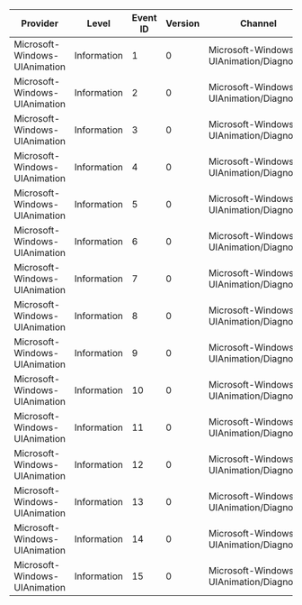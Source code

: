 Provider                       |  Level        |  Event ID  |  Version  |  Channel                                   |  Task                          |  Opcode  |  Keyword  |  Message
-------------------------------|---------------|------------|-----------|--------------------------------------------|--------------------------------|----------|-----------|---------
Microsoft-Windows-UIAnimation  |  Information  |  1         |  0        |  Microsoft-Windows-UIAnimation/Diagnostic  |  ScheduleEnter                 |          |  Default  |
Microsoft-Windows-UIAnimation  |  Information  |  2         |  0        |  Microsoft-Windows-UIAnimation/Diagnostic  |  ScheduleLeave                 |          |  Default  |
Microsoft-Windows-UIAnimation  |  Information  |  3         |  0        |  Microsoft-Windows-UIAnimation/Diagnostic  |  UpdateEnter                   |          |  Default  |
Microsoft-Windows-UIAnimation  |  Information  |  4         |  0        |  Microsoft-Windows-UIAnimation/Diagnostic  |  UpdateLeave                   |          |  Default  |
Microsoft-Windows-UIAnimation  |  Information  |  5         |  0        |  Microsoft-Windows-UIAnimation/Diagnostic  |  OnTimerTickEnter              |          |  Default  |
Microsoft-Windows-UIAnimation  |  Information  |  6         |  0        |  Microsoft-Windows-UIAnimation/Diagnostic  |  OnTimerTickLeave              |          |  Default  |
Microsoft-Windows-UIAnimation  |  Information  |  7         |  0        |  Microsoft-Windows-UIAnimation/Diagnostic  |  OnVariableUpdate              |          |  Default  |
Microsoft-Windows-UIAnimation  |  Information  |  8         |  0        |  Microsoft-Windows-UIAnimation/Diagnostic  |  OnVariableAnimating           |  Start   |  Default  |
Microsoft-Windows-UIAnimation  |  Information  |  9         |  0        |  Microsoft-Windows-UIAnimation/Diagnostic  |  OnVariableAnimating           |  Stop    |  Default  |
Microsoft-Windows-UIAnimation  |  Information  |  10        |  0        |  Microsoft-Windows-UIAnimation/Diagnostic  |  OnNewtonRaphsonMaxIteration   |          |  Default  |
Microsoft-Windows-UIAnimation  |  Information  |  11        |  0        |  Microsoft-Windows-UIAnimation/Diagnostic  |  NewtonRaphsonIterationReport  |          |  Default  |
Microsoft-Windows-UIAnimation  |  Information  |  12        |  0        |  Microsoft-Windows-UIAnimation/Diagnostic  |  GetVectorCurve                |  Start   |  Default  |
Microsoft-Windows-UIAnimation  |  Information  |  13        |  0        |  Microsoft-Windows-UIAnimation/Diagnostic  |  GetVectorCurve                |  Stop    |  Default  |
Microsoft-Windows-UIAnimation  |  Information  |  14        |  0        |  Microsoft-Windows-UIAnimation/Diagnostic  |  CurveBuilderExport            |  Start   |  Default  |
Microsoft-Windows-UIAnimation  |  Information  |  15        |  0        |  Microsoft-Windows-UIAnimation/Diagnostic  |  CurveBuilderExport            |  Stop    |  Default  |